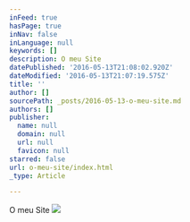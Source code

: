 ```yaml
---
inFeed: true
hasPage: true
inNav: false
inLanguage: null
keywords: []
description: O meu Site
datePublished: '2016-05-13T21:08:02.920Z'
dateModified: '2016-05-13T21:07:19.575Z'
title: ''
author: []
sourcePath: _posts/2016-05-13-o-meu-site.md
authors: []
publisher:
  name: null
  domain: null
  url: null
  favicon: null
starred: false
url: o-meu-site/index.html
_type: Article

---
```

O meu Site
![](https://the-grid-user-content.s3-us-west-2.amazonaws.com/335f2caf-b45d-4bdc-b3ac-279ec1ad9bba.png)